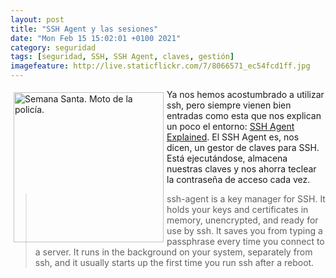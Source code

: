 ```yaml
--- 
layout: post
title: "SSH Agent y las sesiones"
date: "Mon Feb 15 15:02:01 +0100 2021"
category: seguridad
tags: [seguridad, SSH, SSH Agent, claves, gestión]
imagefeature: http://live.staticflickr.com/7/8066571_ec54fcd1ff.jpg
---
```


<a href="https://www.flickr.com/photos/fernand0/8066571/" title="Semana Santa. Moto de la policía. "><img src="http://live.staticflickr.com/7/8066571_ec54fcd1ff.jpg" alt="Semana Santa. Moto de la policía. " width="240" style="float:left; margin:5px"></a>
Ya nos hemos acostumbrado a utilizar ssh, pero siempre vienen bien entradas como esta que nos explican un poco el entorno: [SSH Agent Explained](https://smallstep.com/blog/ssh-agent-explained/). El SSH Agent es, nos dicen, un gestor de claves para SSH. Está ejecutándose, almacena nuestras claves y nos ahorra teclear la contraseña de acceso cada vez.

> ssh-agent is a key manager for SSH. It holds your keys and certificates in memory, unencrypted, and ready for use by ssh. It saves you from typing a passphrase every time you connect to a server. It runs in the background on your system, separately from ssh, and it usually starts up the first time you run ssh after a reboot.

